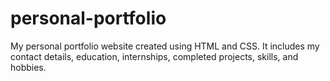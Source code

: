 # personal-portfolio
My personal portfolio website created using HTML and CSS. It includes my contact details, education, internships, completed projects, skills, and hobbies.
